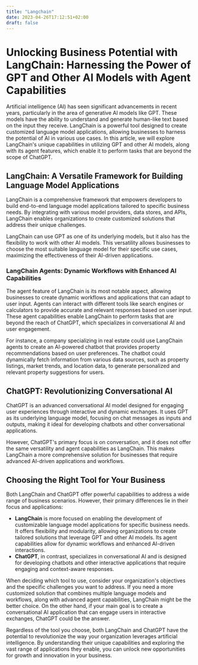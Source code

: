 ```yaml
---
title: "Langchain"
date: 2023-04-26T17:12:51+02:00
draft: false
---
```


# Unlocking Business Potential with LangChain: Harnessing the Power of GPT and Other AI Models with Agent Capabilities

Artificial intelligence (AI) has seen significant advancements in recent years, particularly in the area of generative AI models like GPT. These models have the ability to understand and generate human-like text based on the input they receive. LangChain is a powerful tool designed to create customized language model applications, allowing businesses to harness the potential of AI in various use cases. In this article, we will explore LangChain's unique capabilities in utilizing GPT and other AI models, along with its agent features, which enable it to perform tasks that are beyond the scope of ChatGPT.

## LangChain: A Versatile Framework for Building Language Model Applications

LangChain is a comprehensive framework that empowers developers to build end-to-end language model applications tailored to specific business needs. By integrating with various model providers, data stores, and APIs, LangChain enables organizations to create customized solutions that address their unique challenges.

LangChain can use GPT as one of its underlying models, but it also has the flexibility to work with other AI models. This versatility allows businesses to choose the most suitable language model for their specific use cases, maximizing the effectiveness of their AI-driven applications.

### LangChain Agents: Dynamic Workflows with Enhanced AI Capabilities

The agent feature of LangChain is its most notable aspect, allowing businesses to create dynamic workflows and applications that can adapt to user input. Agents can interact with different tools like search engines or calculators to provide accurate and relevant responses based on user input. These agent capabilities enable LangChain to perform tasks that are beyond the reach of ChatGPT, which specializes in conversational AI and user engagement.

For instance, a company specializing in real estate could use LangChain agents to create an AI-powered chatbot that provides property recommendations based on user preferences. The chatbot could dynamically fetch information from various data sources, such as property listings, market trends, and location data, to generate personalized and relevant property suggestions for users.

## ChatGPT: Revolutionizing Conversational AI

ChatGPT is an advanced conversational AI model designed for engaging user experiences through interactive and dynamic exchanges. It uses GPT as its underlying language model, focusing on chat messages as inputs and outputs, making it ideal for developing chatbots and other conversational applications.

However, ChatGPT's primary focus is on conversation, and it does not offer the same versatility and agent capabilities as LangChain. This makes LangChain a more comprehensive solution for businesses that require advanced AI-driven applications and workflows.

## Choosing the Right Tool for Your Business

Both LangChain and ChatGPT offer powerful capabilities to address a wide range of business scenarios. However, their primary differences lie in their focus and applications:

- **LangChain** is more focused on enabling the development of customizable language model applications for specific business needs. It offers flexibility and modularity, allowing organizations to create tailored solutions that leverage GPT and other AI models. Its agent capabilities allow for dynamic workflows and enhanced AI-driven interactions.
- **ChatGPT**, in contrast, specializes in conversational AI and is designed for developing chatbots and other interactive applications that require engaging and context-aware responses.

When deciding which tool to use, consider your organization's objectives and the specific challenges you want to address. If you need a more customized solution that combines multiple language models and workflows, along with advanced agent capabilities, LangChain might be the better choice. On the other hand, if your main goal is to create a conversational AI application that can engage users in interactive exchanges, ChatGPT could be the answer.

Regardless of the tool you choose, both LangChain and ChatGPT have the potential to revolutionize the way your organization leverages artificial intelligence. By understanding their unique capabilities and exploring the vast range of applications they enable, you can unlock new opportunities for growth and innovation in your business.